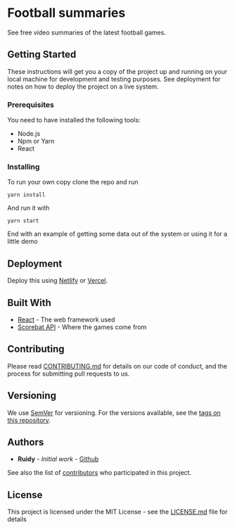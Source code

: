 # Football summaries

See free video summaries of the latest football games.

## Getting Started

These instructions will get you a copy of the project up and running on your local machine for development and testing purposes. See deployment for notes on how to deploy the project on a live system.

### Prerequisites

You need to have installed the following tools:

- Node.js
- Npm or Yarn
- React

### Installing

To run your own copy clone the repo and run

```shell
yarn install
```

And run it with

```
yarn start
```

End with an example of getting some data out of the system or using it for a little demo

## Deployment

Deploy this using [Netlify](https://netlify.com) or [Vercel](https://vercel.com).

## Built With

- [React](https://reactjs.org) - The web framework used
- [Scorebat API](https://www.scorebat.com) - Where the games come from

## Contributing

Please read [CONTRIBUTING.md](CONTRIBUTING.md) for details on our code of conduct, and the process for submitting pull requests to us.

## Versioning

We use [SemVer](http://semver.org/) for versioning. For the versions available, see the [tags on this repository](https://github.com/rjNemo/football-app/tags).

## Authors

- **Ruidy** - _Initial work_ - [Github](https://github.com/rjNemo)

See also the list of [contributors](https://github.com/rjNemo/football-app/contributors) who participated in this project.

## License

This project is licensed under the MIT License - see the [LICENSE.md](LICENSE.md) file for details
